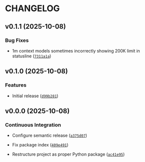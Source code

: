 # CHANGELOG


## v0.1.1 (2025-10-08)

### Bug Fixes

- 1m context models sometimes incorrectly showing 200K limit in statusline
  ([`7311a1a`](https://github.com/wpfleger96/claude-code-status-line/commit/7311a1ac2d49acbe9a8661233a82806790fb4ff1))


## v0.1.0 (2025-10-08)

### Features

- Initial release
  ([`d99b281`](https://github.com/wpfleger96/claude-code-status-line/commit/d99b281a89749393617212eb7a4eb1dfbc00ce27))


## v0.0.0 (2025-10-08)

### Continuous Integration

- Configure semantic release
  ([`a375d07`](https://github.com/wpfleger96/claude-code-status-line/commit/a375d07267423e28dbb4f5cac8b6d174c797e6eb))

- Fix package index
  ([`409e491`](https://github.com/wpfleger96/claude-code-status-line/commit/409e4914af12cd4a75b5d87635b8596e704c0704))

- Restructure project as proper Python package
  ([`ac41e95`](https://github.com/wpfleger96/claude-code-status-line/commit/ac41e95666c5eb4108118c7e9ad609f50dd19d94))
